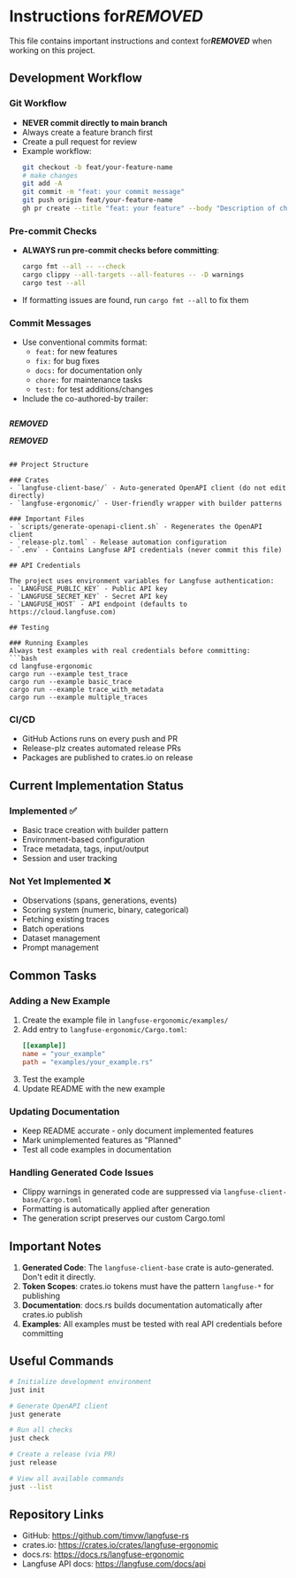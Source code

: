 # Instructions for***REMOVED***

This file contains important instructions and context for***REMOVED*** when working on this project.

## Development Workflow

### Git Workflow
- **NEVER commit directly to main branch**
- Always create a feature branch first
- Create a pull request for review
- Example workflow:
  ```bash
  git checkout -b feat/your-feature-name
  # make changes
  git add -A
  git commit -m "feat: your commit message"
  git push origin feat/your-feature-name
  gh pr create --title "feat: your feature" --body "Description of changes"
  ```

### Pre-commit Checks
- **ALWAYS run pre-commit checks before committing**:
  ```bash
  cargo fmt --all -- --check
  cargo clippy --all-targets --all-features -- -D warnings
  cargo test --all
  ```
- If formatting issues are found, run `cargo fmt --all` to fix them

### Commit Messages
- Use conventional commits format:
  - `feat:` for new features
  - `fix:` for bug fixes
  - `docs:` for documentation only
  - `chore:` for maintenance tasks
  - `test:` for test additions/changes
- Include the co-authored-by trailer:
  ```
 ***REMOVED***
  
 ***REMOVED***
  ```

## Project Structure

### Crates
- `langfuse-client-base/` - Auto-generated OpenAPI client (do not edit directly)
- `langfuse-ergonomic/` - User-friendly wrapper with builder patterns

### Important Files
- `scripts/generate-openapi-client.sh` - Regenerates the OpenAPI client
- `release-plz.toml` - Release automation configuration
- `.env` - Contains Langfuse API credentials (never commit this file)

## API Credentials

The project uses environment variables for Langfuse authentication:
- `LANGFUSE_PUBLIC_KEY` - Public API key
- `LANGFUSE_SECRET_KEY` - Secret API key  
- `LANGFUSE_HOST` - API endpoint (defaults to https://cloud.langfuse.com)

## Testing

### Running Examples
Always test examples with real credentials before committing:
```bash
cd langfuse-ergonomic
cargo run --example test_trace
cargo run --example basic_trace
cargo run --example trace_with_metadata
cargo run --example multiple_traces
```

### CI/CD
- GitHub Actions runs on every push and PR
- Release-plz creates automated release PRs
- Packages are published to crates.io on release

## Current Implementation Status

### Implemented ✅
- Basic trace creation with builder pattern
- Environment-based configuration
- Trace metadata, tags, input/output
- Session and user tracking

### Not Yet Implemented ❌
- Observations (spans, generations, events)
- Scoring system (numeric, binary, categorical)
- Fetching existing traces
- Batch operations
- Dataset management
- Prompt management

## Common Tasks

### Adding a New Example
1. Create the example file in `langfuse-ergonomic/examples/`
2. Add entry to `langfuse-ergonomic/Cargo.toml`:
   ```toml
   [[example]]
   name = "your_example"
   path = "examples/your_example.rs"
   ```
3. Test the example
4. Update README with the new example

### Updating Documentation
- Keep README accurate - only document implemented features
- Mark unimplemented features as "Planned"
- Test all code examples in documentation

### Handling Generated Code Issues
- Clippy warnings in generated code are suppressed via `langfuse-client-base/Cargo.toml`
- Formatting is automatically applied after generation
- The generation script preserves our custom Cargo.toml

## Important Notes

1. **Generated Code**: The `langfuse-client-base` crate is auto-generated. Don't edit it directly.
2. **Token Scopes**: crates.io tokens must have the pattern `langfuse-*` for publishing
3. **Documentation**: docs.rs builds documentation automatically after crates.io publish
4. **Examples**: All examples must be tested with real API credentials before committing

## Useful Commands

```bash
# Initialize development environment
just init

# Generate OpenAPI client
just generate

# Run all checks
just check

# Create a release (via PR)
just release

# View all available commands
just --list
```

## Repository Links
- GitHub: https://github.com/timvw/langfuse-rs
- crates.io: https://crates.io/crates/langfuse-ergonomic
- docs.rs: https://docs.rs/langfuse-ergonomic
- Langfuse API docs: https://langfuse.com/docs/api